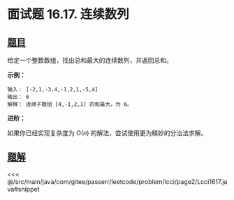 # 面试题 16.17. 连续数列

## [题目](https://leetcode.cn/problems/contiguous-sequence-lcci/)
给定一个整数数组，找出总和最大的连续数列，并返回总和。

**示例：**

```
输入： [-2,1,-3,4,-1,2,1,-5,4]
输出： 6
解释： 连续子数组 [4,-1,2,1] 的和最大，为 6。
```

**进阶：**

如果你已经实现复杂度为 O(*n*) 的解法，尝试使用更为精妙的分治法求解。


## [题解](https://github.com/PasseRR/JavaLeetCode/blob/master/src/main/java/com/gitee/passerr/leetcode/problem/lcci/page2/Lcci1617.java)

<<< @/src/main/java/com/gitee/passerr/leetcode/problem/lcci/page2/Lcci1617.java#snippet
